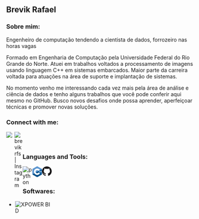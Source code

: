 

## Brevik Rafael

### Sobre mim:
 
 Engenheiro de computação tendendo a cientista de dados, forrozeiro nas horas vagas 
 
 Formado em Engenharia de Computação pela Universidade Federal do Rio Grande do Norte. Atuei em trabalhos voltados a processamento de imagens usando linguagem C++ em sistemas embarcados. Maior parte da carreira voltada para atuações na área de suporte e implantação de sistemas.
 
 No momento venho me interessando cada vez mais pela área de análise e ciência de dados e tenho alguns trabalhos que você pode conferir aqui mesmo no GitHub. Busco novos desafios onde possa aprender, aperfeiçoar técnicas e promover novas soluções.

### Connect with me:

[<img align="left"  width="22px" src="https://cdn.jsdelivr.net/npm/simple-icons@3.4.0/icons/linkedin.svg" />](https://www.linkedin.com/in/brevik-rafael-1a7b3028/)

[<img align="left" alt="brevikrfs | Instagram" width="22px" src="https://upload.wikimedia.org/wikipedia/commons/5/58/Instagram-Icon.png" />](https://www.instagram.com/brevikrfs/)

<br />
<br />

### Languages and Tools:

<img align="left" alt="python" width="26px" src="https://cdn3.iconfinder.com/data/icons/logos-and-brands-adobe/512/267_Python-512.png" />

<img align="left" alt="C++" width="26px" src="https://github.com/Aakarsh-B/trying-repos/blob/master/c++.png"/>

<img align="left" alt="GitHub" width="26px" src="https://raw.githubusercontent.com/github/explore/78df643247d429f6cc873026c0622819ad797942/topics/github/github.png" />

<br />
<br />
  
### Softwares:

- POWER BI &nbsp; <a href="https://powerbi.microsoft.com/pt-br/" target="_blank"> <img align="left" alt="XD" width="26px" src="https://encrypted-tbn0.gstatic.com/images?q=tbn:ANd9GcRp-NPxTKSYHlcsKOOzB_EvTHkYsMM9J4jDBQ&usqp=CAU"/> </a> 

<br />
<br />






